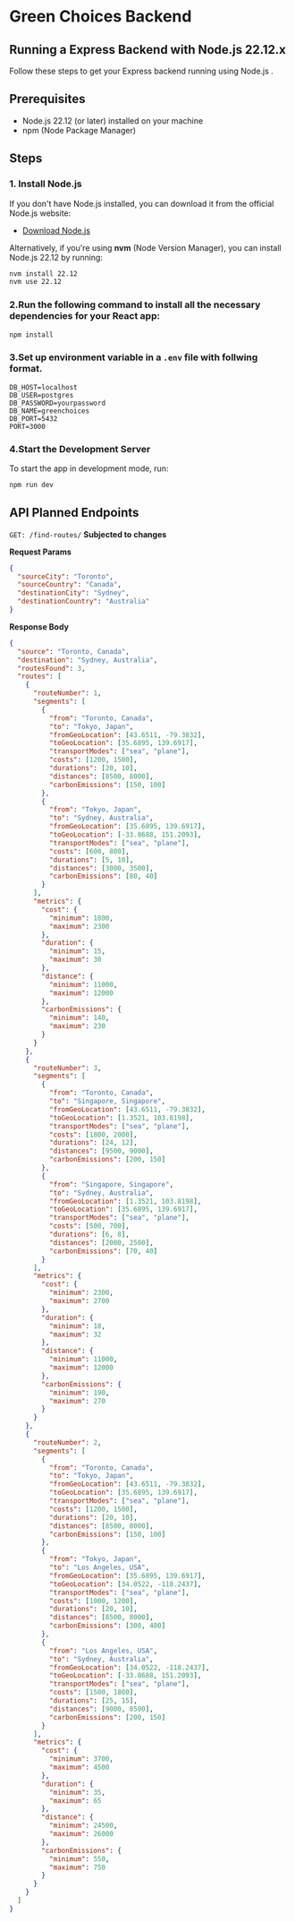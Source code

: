 # Green Choices Backend

## Running a Express Backend with Node.js 22.12.x

Follow these steps to get your Express backend running using Node.js .

## Prerequisites

- Node.js 22.12 (or later) installed on your machine
- npm (Node Package Manager)

## Steps

### 1. Install Node.js

If you don't have Node.js installed, you can download it from the official Node.js website:

- [Download Node.js](https://nodejs.org)

Alternatively, if you're using **nvm** (Node Version Manager), you can install Node.js 22.12 by running:

```bash
nvm install 22.12
nvm use 22.12
```

### 2.Run the following command to install all the necessary dependencies for your React app:

```bash
npm install
```

### 3.Set up environment variable in a `.env` file with follwing format.
   ```text
   DB_HOST=localhost
   DB_USER=postgres
   DB_PASSWORD=yourpassword
   DB_NAME=greenchoices
   DB_PORT=5432
   PORT=3000
   ```

### 4.Start the Development Server

To start the app in development mode, run:

```bash
npm run dev
```

## API Planned Endpoints

`GET: /find-routes/` **Subjected to changes**

**Request Params**

```json
{
  "sourceCity": "Toronto",
  "sourceCountry": "Canada",
  "destinationCity": "Sydney",
  "destinationCountry": "Australia"
}
```

**Response Body**

```json
{
  "source": "Toronto, Canada",
  "destination": "Sydney, Australia",
  "routesFound": 3,
  "routes": [
    {
      "routeNumber": 1,
      "segments": [
        {
          "from": "Toronto, Canada",
          "to": "Tokyo, Japan",
          "fromGeoLocation": [43.6511, -79.3832],
          "toGeoLocation": [35.6895, 139.6917],
          "transportModes": ["sea", "plane"],
          "costs": [1200, 1500],
          "durations": [20, 10],
          "distances": [8500, 8000],
          "carbonEmissions": [150, 100]
        },
        {
          "from": "Tokyo, Japan",
          "to": "Sydney, Australia",
          "fromGeoLocation": [35.6895, 139.6917],
          "toGeoLocation": [-33.8688, 151.2093],
          "transportModes": ["sea", "plane"],
          "costs": [600, 800],
          "durations": [5, 10],
          "distances": [3000, 3500],
          "carbonEmissions": [80, 40]
        }
      ],
      "metrics": {
        "cost": {
          "minimum": 1800,
          "maximum": 2300
        },
        "duration": {
          "minimum": 15,
          "maximum": 30
        },
        "distance": {
          "minimum": 11000,
          "maximum": 12000
        },
        "carbonEmissions": {
          "minimum": 140,
          "maximum": 230
        }
      }
    },
    {
      "routeNumber": 3,
      "segments": [
        {
          "from": "Toronto, Canada",
          "to": "Singapore, Singapore",
          "fromGeoLocation": [43.6511, -79.3832],
          "toGeoLocation": [1.3521, 103.8198],
          "transportModes": ["sea", "plane"],
          "costs": [1800, 2000],
          "durations": [24, 12],
          "distances": [9500, 9000],
          "carbonEmissions": [200, 150]
        },
        {
          "from": "Singapore, Singapore",
          "to": "Sydney, Australia",
          "fromGeoLocation": [1.3521, 103.8198],
          "toGeoLocation": [35.6895, 139.6917],
          "transportModes": ["sea", "plane"],
          "costs": [500, 700],
          "durations": [6, 8],
          "distances": [2000, 2500],
          "carbonEmissions": [70, 40]
        }
      ],
      "metrics": {
        "cost": {
          "minimum": 2300,
          "maximum": 2700
        },
        "duration": {
          "minimum": 18,
          "maximum": 32
        },
        "distance": {
          "minimum": 11000,
          "maximum": 12000
        },
        "carbonEmissions": {
          "minimum": 190,
          "maximum": 270
        }
      }
    },
    {
      "routeNumber": 2,
      "segments": [
        {
          "from": "Toronto, Canada",
          "to": "Tokyo, Japan",
          "fromGeoLocation": [43.6511, -79.3832],
          "toGeoLocation": [35.6895, 139.6917],
          "transportModes": ["sea", "plane"],
          "costs": [1200, 1500],
          "durations": [20, 10],
          "distances": [8500, 8000],
          "carbonEmissions": [150, 100]
        },
        {
          "from": "Tokyo, Japan",
          "to": "Los Angeles, USA",
          "fromGeoLocation": [35.6895, 139.6917],
          "toGeoLocation": [34.0522, -118.2437],
          "transportModes": ["sea", "plane"],
          "costs": [1000, 1200],
          "durations": [20, 10],
          "distances": [8500, 8000],
          "carbonEmissions": [300, 400]
        },
        {
          "from": "Los Angeles, USA",
          "to": "Sydney, Australia",
          "fromGeoLocation": [34.0522, -118.2437],
          "toGeoLocation": [-33.8688, 151.2093],
          "transportModes": ["sea", "plane"],
          "costs": [1500, 1800],
          "durations": [25, 15],
          "distances": [9000, 8500],
          "carbonEmissions": [200, 150]
        }
      ],
      "metrics": {
        "cost": {
          "minimum": 3700,
          "maximum": 4500
        },
        "duration": {
          "minimum": 35,
          "maximum": 65
        },
        "distance": {
          "minimum": 24500,
          "maximum": 26000
        },
        "carbonEmissions": {
          "minimum": 550,
          "maximum": 750
        }
      }
    }
  ]
}
```
